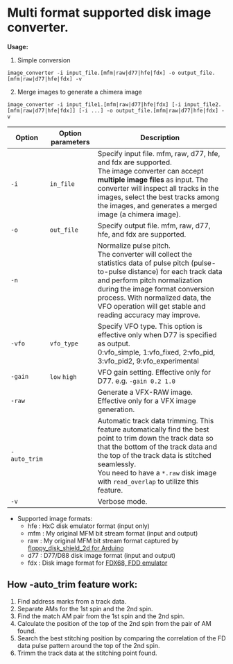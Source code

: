 # Multi format supported disk image converter.  

**Usage:**  
1. Simple conversion
```
image_converter -i input_file.[mfm|raw|d77|hfe|fdx] -o output_file.[mfm|raw|d77|hfe|fdx] -v
```
2. Merge images to generate a chimera image

```
image_converter -i input_file1.[mfm|raw|d77|hfe|fdx] [-i input_file2.[mfm|raw|d77|hfe|fdx]] [-i ...] -o output_file.[mfm|raw|d77|hfe|fdx] -v
```

|Option|Option parameters|Description|
|-|-|-|
|`-i`|`in_file`|Specify input file. mfm, raw, d77, hfe, and fdx are supported.<br>The image converter can accept **multiple image files** as input. The converter will inspect all tracks in the images, select the best tracks among the images, and generates a merged image (a chimera image).|
|`-o`|`out_file`|Specify output file. mfm, raw, d77, hfe, and fdx are supported.|
|`-n`||Normalize pulse pitch.<br>The converter will collect the statistics data of pulse pitch (pulse-to-pulse distance) for each track data and perform pitch normalization during the image format conversion process.  With normalized data, the VFO operation will get stable and reading accuracy may improve.|
|`-vfo`|`vfo_type`|Specify VFO type. This option is effective only when D77 is specified as output.<br>0:vfo_simple, 1:vfo_fixed, 2:vfo_pid, 3:vfo_pid2, 9:vfo_experimental|
|`-gain`|`low` `high`|VFO gain setting. Effective only for D77.  e.g. `-gain 0.2 1.0`|
|`-raw`||Generate a VFX-RAW image. Effective only for a VFX image generation.|
|`-auto_trim`||Automatic track data trimming. This feature automatically find the best point to trim down the track data so that the bottom of the track data and the top of the track data is stitched seamlessly.<br>You need to have a `*.raw` disk image with `read_overlap` to utilize this feature.|
|`-v`||Verbose mode.|

- Supported image formats:
    - hfe : HxC disk emulator format (input only)
    - mfm : My original MFM bit stream format (input and output)
    - raw : My original MFM bit stream format captured by [floppy_disk_shield_2d for Arduino](https://github.com/yas-sim/floppy_disk_shield_2d)
    - d77 : D77/D88 disk image format (input and output)
    - fdx : Disk image format for [FDX68, FDD emulator](http://retropc.net/gimons/fdx68/)  

## How -auto_trim feature work:
1. Find address marks from a track data.  
2. Separate AMs for the 1st spin and the 2nd spin.  
3. Find the match AM pair from the 1st spin and the 2nd spin.  
4. Calculate the position of the top of the 2nd spin from the pair of AM found.  
5. Search the best stitching position by comparing the correlation of the FD data pulse pattern around the top of the 2nd spin.  
6. Trimm the track data at the stitching point found.  
